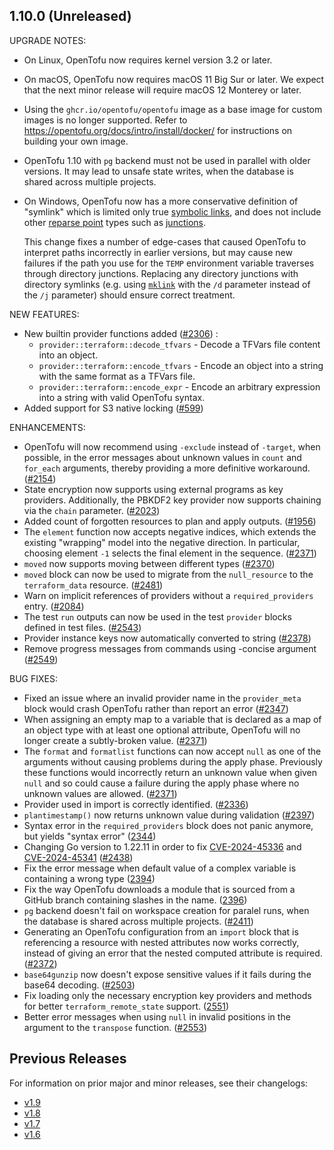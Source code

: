 ## 1.10.0 (Unreleased)

UPGRADE NOTES:

* On Linux, OpenTofu now requires kernel version 3.2 or later.
* On macOS, OpenTofu now requires macOS 11 Big Sur or later. We expect that the next minor release will require macOS 12 Monterey or later.
* Using the `ghcr.io/opentofu/opentofu` image as a base image for custom images is no longer supported. Refer to https://opentofu.org/docs/intro/install/docker/ for instructions on building your own image.
* OpenTofu 1.10 with `pg` backend must not be used in parallel with older versions. It may lead to unsafe state writes, when the database is shared across multiple projects.
* On Windows, OpenTofu now has a more conservative definition of "symlink" which is limited only true [symbolic links](https://learn.microsoft.com/en-us/windows/win32/fileio/symbolic-links), and does not include other [reparse point](https://learn.microsoft.com/en-us/windows/win32/fileio/reparse-points) types such as [junctions](https://learn.microsoft.com/en-us/windows/win32/fileio/hard-links-and-junctions#junctions).

    This change fixes a number of edge-cases that caused OpenTofu to interpret paths incorrectly in earlier versions, but may cause new failures if the path you use for the `TEMP` environment variable traverses through directory junctions. Replacing any directory junctions with directory symlinks (e.g. using [`mklink`](https://learn.microsoft.com/en-us/windows-server/administration/windows-commands/mklink) with the `/d` parameter instead of the `/j` parameter) should ensure correct treatment.

NEW FEATURES:

- New builtin provider functions added ([#2306](https://github.com/opentofu/opentofu/pull/2306)) :
    - `provider::terraform::decode_tfvars` - Decode a TFVars file content into an object.
    - `provider::terraform::encode_tfvars` - Encode an object into a string with the same format as a TFVars file.
    - `provider::terraform::encode_expr` - Encode an arbitrary expression into a string with valid OpenTofu syntax.
- Added support for S3 native locking ([#599](https://github.com/opentofu/opentofu/issues/599))

ENHANCEMENTS:

* OpenTofu will now recommend using `-exclude` instead of `-target`, when possible, in the error messages about unknown values in `count` and `for_each` arguments, thereby providing a more definitive workaround. ([#2154](https://github.com/opentofu/opentofu/pull/2154))
* State encryption now supports using external programs as key providers. Additionally, the PBKDF2 key provider now supports chaining via the `chain` parameter. ([#2023](https://github.com/opentofu/opentofu/pull/2023))
* Added count of forgotten resources to plan and apply outputs. ([#1956](https://github.com/opentofu/opentofu/issues/1956))
* The `element` function now accepts negative indices, which extends the existing "wrapping" model into the negative direction. In particular, choosing element `-1` selects the final element in the sequence. ([#2371](https://github.com/opentofu/opentofu/pull/2371))
* `moved` now supports moving between different types ([#2370](https://github.com/opentofu/opentofu/pull/2370))
* `moved` block can now be used to migrate from the `null_resource` to the `terraform_data` resource. ([#2481](https://github.com/opentofu/opentofu/pull/2481))
* Warn on implicit references of providers without a `required_providers` entry. ([#2084](https://github.com/opentofu/opentofu/issues/2084))
* The test `run` outputs can now be used in the test `provider` blocks defined in test files. ([#2543](https://github.com/opentofu/opentofu/pull/2543))
* Provider instance keys now automatically converted to string ([#2378](https://github.com/opentofu/opentofu/issues/2378))
* Remove progress messages from commands using -concise argument ([#2549](https://github.com/opentofu/opentofu/issues/2549))


BUG FIXES:

- Fixed an issue where an invalid provider name in the `provider_meta` block would crash OpenTofu rather than report an error ([#2347](https://github.com/opentofu/opentofu/pull/2347))
- When assigning an empty map to a variable that is declared as a map of an object type with at least one optional attribute, OpenTofu will no longer create a subtly-broken value. ([#2371](https://github.com/opentofu/opentofu/pull/2371))
- The `format` and `formatlist` functions can now accept `null` as one of the arguments without causing problems during the apply phase. Previously these functions would incorrectly return an unknown value when given `null` and so could cause a failure during the apply phase where no unknown values are allowed. ([#2371](https://github.com/opentofu/opentofu/pull/2371))
- Provider used in import is correctly identified. ([#2336](https://github.com/opentofu/opentofu/pull/2336))
- `plantimestamp()` now returns unknown value during validation ([#2397](https://github.com/opentofu/opentofu/issues/2397))
- Syntax error in the `required_providers` block does not panic anymore, but yields "syntax error" ([2344](https://github.com/opentofu/opentofu/issues/2344))
- Changing Go version to 1.22.11 in order to fix [CVE-2024-45336](https://cve.mitre.org/cgi-bin/cvename.cgi?name=CVE-2024-45336) and [CVE-2024-45341](https://cve.mitre.org/cgi-bin/cvename.cgi?name=CVE-2024-45341) ([#2438](https://github.com/opentofu/opentofu/pull/2438))
- Fix the error message when default value of a complex variable is containing a wrong type ([2394](https://github.com/opentofu/opentofu/issues/2394))
- Fix the way OpenTofu downloads a module that is sourced from a GitHub branch containing slashes in the name. ([2396](https://github.com/opentofu/opentofu/issues/2396))
- `pg` backend doesn't fail on workspace creation for paralel runs, when the database is shared across multiple projects. ([#2411](https://github.com/opentofu/opentofu/pull/2411))
- Generating an OpenTofu configuration from an `import` block that is referencing a resource with nested attributes now works correctly, instead of giving an error that the nested computed attribute is required. ([#2372](https://github.com/opentofu/opentofu/issues/2372)) 
- `base64gunzip` now doesn't expose sensitive values if it fails during the base64 decoding. ([#2503](https://github.com/opentofu/opentofu/pull/2503))
- Fix loading only the necessary encryption key providers and methods for better `terraform_remote_state` support. ([2551](https://github.com/opentofu/opentofu/issues/2551))
- Better error messages when using `null` in invalid positions in the argument to the `transpose` function. ([#2553](https://github.com/opentofu/opentofu/pull/2553))

## Previous Releases

For information on prior major and minor releases, see their changelogs:

- [v1.9](https://github.com/opentofu/opentofu/blob/v1.9/CHANGELOG.md)
- [v1.8](https://github.com/opentofu/opentofu/blob/v1.8/CHANGELOG.md)
- [v1.7](https://github.com/opentofu/opentofu/blob/v1.7/CHANGELOG.md)
- [v1.6](https://github.com/opentofu/opentofu/blob/v1.6/CHANGELOG.md)
